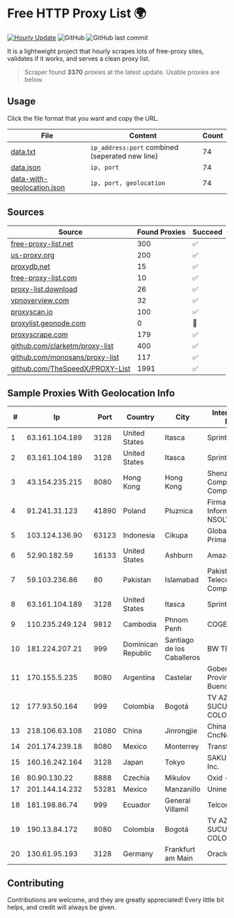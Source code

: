 
# Free HTTP Proxy List 🌍

[![Hourly Update](https://github.com/mertguvencli/http-proxy-list/actions/workflows/main.yml/badge.svg?branch=main)](https://github.com/mertguvencli/http-proxy-list/actions/workflows/main.yml)
![GitHub](https://img.shields.io/github/license/mertguvencli/http-proxy-list)
![GitHub last commit](https://img.shields.io/github/last-commit/mertguvencli/http-proxy-list)

It is a lightweight project that hourly scrapes lots of free-proxy sites, validates if it works, and serves a clean proxy list.


> Scraper found **3370** proxies at the latest update. Usable proxies are below.

## Usage

Click the file format that you want and copy the URL.


|File|Content|Count|
|----|-------|-----|
|[data.txt](https://raw.githubusercontent.com/mertguvencli/http-proxy-list/main/proxy-list/data.txt)|`ip_address:port` combined (seperated new line)|74|
|[data.json](https://raw.githubusercontent.com/mertguvencli/http-proxy-list/main/proxy-list/data.json)|`ip, port`|74|
|[data-with-geolocation.json](https://raw.githubusercontent.com/mertguvencli/http-proxy-list/main/proxy-list/data-with-geolocation.json)|`ip, port, geolocation`|74|

## Sources

|Source|Found Proxies|Succeed|
|------|-------------|-------|
|[free-proxy-list.net](https://free-proxy-list.net)|300|✅|
|[us-proxy.org](https://www.us-proxy.org)|200|✅|
|[proxydb.net](http://proxydb.net)|15|✅|
|[free-proxy-list.com](https://free-proxy-list.com/?page=&port=&type%5B%5D=http&type%5B%5D=https&up_time=0&search=Search)|10|✅|
|[proxy-list.download](https://www.proxy-list.download/HTTP)|26|✅|
|[vpnoverview.com](https://vpnoverview.com/privacy/anonymous-browsing/free-proxy-servers)|32|✅|
|[proxyscan.io](https://www.proxyscan.io)|100|✅|
|[proxylist.geonode.com](https://proxylist.geonode.com/api/proxy-list?limit=300&page=1&sort_by=lastChecked&sort_type=desc&protocols=http,https)|0|🚫|
|[proxyscrape.com](https://api.proxyscrape.com/v2/?request=displayproxies&protocol=http&timeout=10000&country=all&ssl=all&anonymity=all)|179|✅|
|[github.com/clarketm/proxy-list](https://raw.githubusercontent.com/clarketm/proxy-list/master/proxy-list-raw.txt)|400|✅|
|[github.com/monosans/proxy-list](https://raw.githubusercontent.com/monosans/proxy-list/main/proxies/http.txt)|117|✅|
|[github.com/TheSpeedX/PROXY-List](https://raw.githubusercontent.com/TheSpeedX/PROXY-List/master/http.txt)|1991|✅|


## Sample Proxies With Geolocation Info

|#|Ip|Port|Country|City|Internet Service Provider|
|-|--|----|-------|----|-------------------------|
|1|63.161.104.189|3128|United States|Itasca|Sprint|
|2|63.161.104.189|3128|United States|Itasca|Sprint|
|3|43.154.235.215|8080|Hong Kong|Hong Kong|Shenzhen Tencent Computer Systems Company Limited|
|4|91.241.31.123|41890|Poland|Pluznica|Firma Informatyczna NSOLVE S.C.|
|5|103.124.136.90|63123|Indonesia|Cikupa|Global Media Data Prima|
|6|52.90.182.59|16133|United States|Ashburn|Amazon.com, Inc.|
|7|59.103.236.86|80|Pakistan|Islamabad|Pakistan Telecommunication Company Limited|
|8|63.161.104.189|3128|United States|Itasca|Sprint|
|9|110.235.249.124|9812|Cambodia|Phnom Penh|COGETEL Co|
|10|181.224.207.21|999|Dominican Republic|Santiago de los Caballeros|BW TELECOM|
|11|170.155.5.235|8080|Argentina|Castelar|Gobernacion de la Provincia de Buenos Aires|
|12|177.93.50.164|999|Colombia|Bogotá|TV AZTECA SUCURSAL COLOMBIA|
|13|218.106.63.108|21080|China|Jinrongjie|China Unicom CncNet|
|14|201.174.239.18|8080|Mexico|Monterrey|Transtelco Inc|
|15|160.16.242.164|3128|Japan|Tokyo|SAKURA Internet Inc.|
|16|80.90.130.22|8888|Czechia|Mikulov|Oxid - III|
|17|201.144.14.232|53281|Mexico|Manzanillo|Uninet S.A. de C.V|
|18|181.198.86.74|999|Ecuador|General Villamil|Telconet S.A|
|19|190.13.84.172|8080|Colombia|Bogotá|TV AZTECA SUCURSAL COLOMBIA|
|20|130.61.95.193|3128|Germany|Frankfurt am Main|Oracle Corporation|



## Contributing

Contributions are welcome, and they are greatly appreciated! Every
little bit helps, and credit will always be given.

